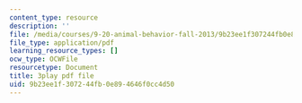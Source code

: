```yaml
---
content_type: resource
description: ''
file: /media/courses/9-20-animal-behavior-fall-2013/9b23ee1f307244fb0e894646f0cc4d50_472249.pdf
file_type: application/pdf
learning_resource_types: []
ocw_type: OCWFile
resourcetype: Document
title: 3play pdf file
uid: 9b23ee1f-3072-44fb-0e89-4646f0cc4d50
---
```

